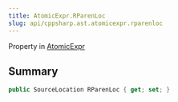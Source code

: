 ```yaml
---
title: AtomicExpr.RParenLoc
slug: api/cppsharp.ast.atomicexpr.rparenloc
---
```

Property in [AtomicExpr](/api/cppsharp/ast/atomicexpr)

## Summary



```csharp
public SourceLocation RParenLoc { get; set; }
```

